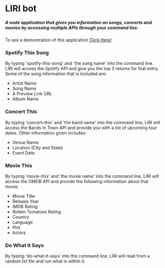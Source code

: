# LIRI bot

##### A node application that gives you information on songs, concerts and movies by accessing multiple APIs through your command line.

To see a demontration of this application [Click Here!](https://drive.google.com/file/d/1ELiBjSJ7Lm99nqo9ziIbnkpAmgMqzLSN/view)

### Spotify This Song 

By typing 'spotify-this-song' and 'the song name' into the command line. LIRI will access the Spotify API and give you the top 3 returns for that entry. Some of the song information that is included are:

* Artist Name
* Song Name
* A Preview Link URL
* Album Name

### Concert This

By typing 'concert-this' and 'the band name' into the command line, LIRI will access the Bands In Town API and provide you with a list of upcoming tour dates. Other information given includes:

* Venue Name
* Location (City and State)
* Event Date

### Movie This

By typing 'movie-this' and 'the movie name' into the command line, LIRI will access the OMDB API and provide the following information about that movie:

* Movie Title
* Release Year
* IMDB Rating
* Rotten Tomatoes Rating
* Country
* Language
* Plot
* Actors

### Do What it Says

By typing 'do-what-it-says' into the command line, LIRI will read from a random.txt file and run what is within it. 





